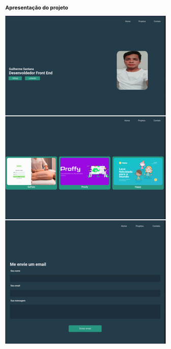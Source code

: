 ### Apresentação do projeto

<img src="public/imagem1.png" alt="imagem 1 do projeto">

<img src ="public/imagem2.png" alt="imagem 2 do projeto">

<img src ="public/imagem3.png" alt="imagem 3 do projeto">
